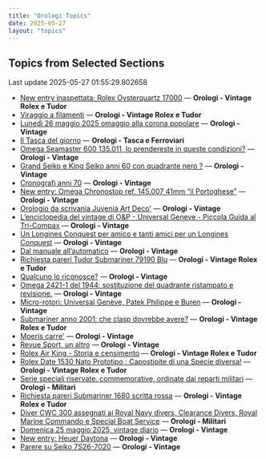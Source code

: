 ```yaml
---
title: "Orologi Topics"
date: 2025-05-27
layout: "topics"
---
```


## Topics from Selected Sections

Last update 2025-05-27 01:55:29.802658

- [New entry inaspettata: Rolex Oysterquartz 17000](https://orologi.forumfree.it/?t=80701175) — **Orologi - Vintage Rolex e Tudor**
- [Viraggio a filamenti](https://orologi.forumfree.it/?t=80703308) — **Orologi - Vintage Rolex e Tudor**
- [Lunedì 26 maggio 2025 omaggio alla corona popolare](https://orologi.forumfree.it/?t=80704064) — **Orologi - Vintage**
- [Il Tasca del giorno](https://orologi.forumfree.it/?t=80702163) — **Orologi - Tasca e Ferroviari**
- [Omega Seamaster 600 135.011, lo prendereste in queste condizioni?](https://orologi.forumfree.it/?t=80704809) — **Orologi - Vintage**
- [Grand Seiko e King Seiko anni 60 con quadrante nero ?](https://orologi.forumfree.it/?t=80632856) — **Orologi - Vintage**
- [Cronografi anni 70](https://orologi.forumfree.it/?t=78312852) — **Orologi - Vintage**
- [New entry: Omega Chronostop ref. 145.007 41mm “il Portoghese”](https://orologi.forumfree.it/?t=80701688) — **Orologi - Vintage**
- [Orologio da scrivania Juvenia Art Deco'](https://orologi.forumfree.it/?t=80701566) — **Orologi - Vintage**
- [L’enciclopedia del vintage di O&P - Universal Geneve - Piccola Guida al Tri-Compax](https://orologi.forumfree.it/?t=80639132) — **Orologi - Vintage**
- [Un Longines Conquest per amico e tanti amici per un Longines Conquest](https://orologi.forumfree.it/?t=80703575) — **Orologi - Vintage**
- [Dal manuale all’automatico](https://orologi.forumfree.it/?t=80701436) — **Orologi - Vintage**
- [Richiesta pareri Tudor Submariner 79190 Blu](https://orologi.forumfree.it/?t=80703314) — **Orologi - Vintage Rolex e Tudor**
- [Qualcuno lo riconosce?](https://orologi.forumfree.it/?t=80694633) — **Orologi - Vintage**
- [Omega 2421-1 del 1944: sostituzione del quadrante ristampato e revisione.](https://orologi.forumfree.it/?t=80704171) — **Orologi - Vintage**
- [Micro-rotori: Universal Genève, Patek Philippe e Buren](https://orologi.forumfree.it/?t=80701756) — **Orologi - Vintage**
- [Submariner anno 2001: che clasp dovrebbe avere?](https://orologi.forumfree.it/?t=80704031) — **Orologi - Vintage Rolex e Tudor**
- [Moeris carre'](https://orologi.forumfree.it/?t=80704732) — **Orologi - Vintage**
- [Revue Sport, un altro](https://orologi.forumfree.it/?t=80702095) — **Orologi - Vintage**
- [Rolex Air King - Storia e censimento](https://orologi.forumfree.it/?t=68607586) — **Orologi - Vintage Rolex e Tudor**
- [Rolex Date 1530 Nato Prototipo : Capostipite di una Specie diversa!](https://orologi.forumfree.it/?t=77078700) — **Orologi - Vintage Rolex e Tudor**
- [Serie speciali riservate, commemorative, ordinate dai reparti militari](https://orologi.forumfree.it/?t=70708713) — **Orologi - Militari**
- [Richiesta pareri Submariner 1680 scritta rossa](https://orologi.forumfree.it/?t=80695334) — **Orologi - Vintage Rolex e Tudor**
- [Diver CWC 300 assegnati ai Royal Navy divers, Clearance Divers, Royal Marine Commando e Special Boat Service](https://orologi.forumfree.it/?t=79987293) — **Orologi - Militari**
- [Domenica 25 maggio 2025, vintage diario](https://orologi.forumfree.it/?t=80703063) — **Orologi - Vintage**
- [New entry: Heuer Daytona](https://orologi.forumfree.it/?t=80692975) — **Orologi - Vintage**
- [Parere su Seiko 7S26-7020](https://orologi.forumfree.it/?t=80701866) — **Orologi - Vintage**
